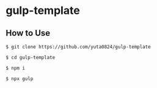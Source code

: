 # gulp-template
## How to Use
```
$ git clone https://github.com/yuta0824/gulp-template
```
```
$ cd gulp-template
```
```
$ npm i
```
```
$ npx gulp
```